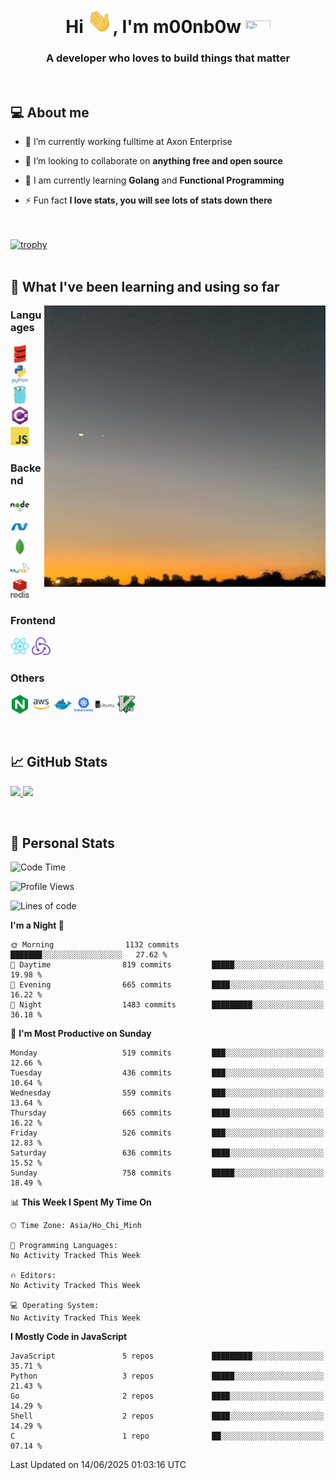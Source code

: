 <h1 align="center">Hi <img src="https://raw.githubusercontent.com/ABSphreak/ABSphreak/master/gifs/Hi.gif" width="40px" />,  I'm m00nb0w <img src="https://media.giphy.com/media/Xf7T7zOwZm9WbHvTap/giphy.gif" width="40px" height="20px"></h1>
<h3 align="center">A developer who loves to build things that matter</h3>

<br/>

## 💻 About me

- 🔭 I’m currently working fulltime at Axon Enterprise 

- 👯 I’m looking to collaborate on **anything free and open source**

- 🧠 I am currently learning **Golang** and **Functional Programming** 

- ⚡ Fun fact **I love stats, you will see lots of stats down there**



<br/><br/>[![trophy](https://github-profile-trophy.vercel.app/?username=m00nb0w&theme=nord&column=7)](https://github.com/ryo-ma/github-profile-trophy)<br/><br/>

## 🔧 What I've been learning and using so far

<img align="right" alt="readme" src="./assets/readme.jpg" width="450" height="450"/>

### Languages
<p align="left">
<img src="https://raw.githubusercontent.com/devicons/devicon/master/icons/scala/scala-original.svg" alt="scala" width="30" height="30" />
<img src="https://raw.githubusercontent.com/devicons/devicon/master/icons/python/python-original-wordmark.svg" alt="python" width="30" height="30" />
<img src="https://raw.githubusercontent.com/devicons/devicon/master/icons/go/go-original.svg" alt="go" width="30" height="30" />
<img src="https://raw.githubusercontent.com/devicons/devicon/master/icons/csharp/csharp-original.svg" alt="csharp" width="30" height="30" />
<img src="https://raw.githubusercontent.com/devicons/devicon/master/icons/javascript/javascript-original.svg" alt="js" width="30" height="30" />
</p>

### Backend
<p align="left">
<img src="https://raw.githubusercontent.com/devicons/devicon/master/icons/nodejs/nodejs-original-wordmark.svg" alt="nodejs" width="30" height="30" />
<img src="https://raw.githubusercontent.com/devicons/devicon/master/icons/dot-net/dot-net-original.svg" alt=".NET" width="30" height="30" />
<img src="https://raw.githubusercontent.com/devicons/devicon/master/icons/mongodb/mongodb-original.svg" alt="mongodb" width="30" height="30" />
<img src="https://raw.githubusercontent.com/devicons/devicon/master/icons/mysql/mysql-original-wordmark.svg" alt="mysql" width="30" height="30" />
<img src="https://raw.githubusercontent.com/devicons/devicon/master/icons/redis/redis-original-wordmark.svg" alt="redis" width="30" height="30" />
</p>

### Frontend
<p align="left">
<img src="https://raw.githubusercontent.com/devicons/devicon/master/icons/react/react-original.svg" alt="react" width="30" height="30" />
<img src="https://raw.githubusercontent.com/devicons/devicon/master/icons/redux/redux-original.svg" alt=".NET" width="30" height="30" />
</p>

### Others
<p align="left">
<img src="https://raw.githubusercontent.com/devicons/devicon/master/icons/nginx/nginx-original.svg" alt="nginx" width="30" height="30" />
<img src="https://raw.githubusercontent.com/github/explore/80688e429a7d4ef2fca1e82350fe8e3517d3494d/topics/aws/aws.png" alt="aws" width="30" height="30" />
<img src="https://raw.githubusercontent.com/devicons/devicon/master/icons/docker/docker-original.svg" alt="Docker" width="30" height="30" />
<img src="https://raw.githubusercontent.com/devicons/devicon/master/icons/kubernetes/kubernetes-plain-wordmark.svg" alt="Kubernetes" width="30" height="30" />
<img src="https://raw.githubusercontent.com/devicons/devicon/master/icons/ubuntu/ubuntu-plain-wordmark.svg" alt="Ubuntu" width="30" height="30" />
<img src="https://raw.githubusercontent.com/devicons/devicon/master/icons/vim/vim-original.svg" alt="Vim" width="30" height="30" />
</p>

<br/>

## 📈 GitHub Stats

<p>
<a href="https://github.com/m00nb0w">
  <img height="180em" src="https://github-readme-stats.vercel.app/api?username=m00nb0w&count_private=true&show_icons=true&include_all_commits=true&theme=darcula" />
  <img height="180em" src="http://github-readme-streak-stats.herokuapp.com?user=m00nb0w&theme=dark" />
</a>
</p>

<br/>

## 💪 Personal Stats
<!--START_SECTION:waka-->
![Code Time](http://img.shields.io/badge/Code%20Time-2%2C670%20hrs%204%20mins-blue)

![Profile Views](http://img.shields.io/badge/Profile%20Views-0-blue)

![Lines of code](https://img.shields.io/badge/From%20Hello%20World%20I%27ve%20Written-8.3%20million%20lines%20of%20code-blue)

**I'm a Night 🦉** 

```text
🌞 Morning                1132 commits        ███████░░░░░░░░░░░░░░░░░░   27.62 % 
🌆 Daytime                819 commits         █████░░░░░░░░░░░░░░░░░░░░   19.98 % 
🌃 Evening                665 commits         ████░░░░░░░░░░░░░░░░░░░░░   16.22 % 
🌙 Night                  1483 commits        █████████░░░░░░░░░░░░░░░░   36.18 % 
```
📅 **I'm Most Productive on Sunday** 

```text
Monday                   519 commits         ███░░░░░░░░░░░░░░░░░░░░░░   12.66 % 
Tuesday                  436 commits         ███░░░░░░░░░░░░░░░░░░░░░░   10.64 % 
Wednesday                559 commits         ███░░░░░░░░░░░░░░░░░░░░░░   13.64 % 
Thursday                 665 commits         ████░░░░░░░░░░░░░░░░░░░░░   16.22 % 
Friday                   526 commits         ███░░░░░░░░░░░░░░░░░░░░░░   12.83 % 
Saturday                 636 commits         ████░░░░░░░░░░░░░░░░░░░░░   15.52 % 
Sunday                   758 commits         █████░░░░░░░░░░░░░░░░░░░░   18.49 % 
```


📊 **This Week I Spent My Time On** 

```text
🕑︎ Time Zone: Asia/Ho_Chi_Minh

💬 Programming Languages: 
No Activity Tracked This Week

🔥 Editors: 
No Activity Tracked This Week

💻 Operating System: 
No Activity Tracked This Week
```

**I Mostly Code in JavaScript** 

```text
JavaScript               5 repos             █████████░░░░░░░░░░░░░░░░   35.71 % 
Python                   3 repos             █████░░░░░░░░░░░░░░░░░░░░   21.43 % 
Go                       2 repos             ████░░░░░░░░░░░░░░░░░░░░░   14.29 % 
Shell                    2 repos             ████░░░░░░░░░░░░░░░░░░░░░   14.29 % 
C                        1 repo              ██░░░░░░░░░░░░░░░░░░░░░░░   07.14 % 
```




 Last Updated on 14/06/2025 01:03:16 UTC
<!--END_SECTION:waka-->
